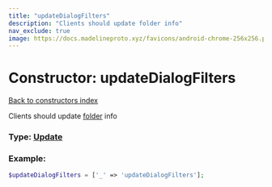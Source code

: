 ```yaml
---
title: "updateDialogFilters"
description: "Clients should update folder info"
nav_exclude: true
image: https://docs.madelineproto.xyz/favicons/android-chrome-256x256.png
---
```

# Constructor: updateDialogFilters  
[Back to constructors index](/API_docs/constructors/index.html)



Clients should update [folder](https://core.telegram.org/api/folders) info




### Type: [Update](/API_docs/types/Update.html)


### Example:

```php
$updateDialogFilters = ['_' => 'updateDialogFilters'];
```  
